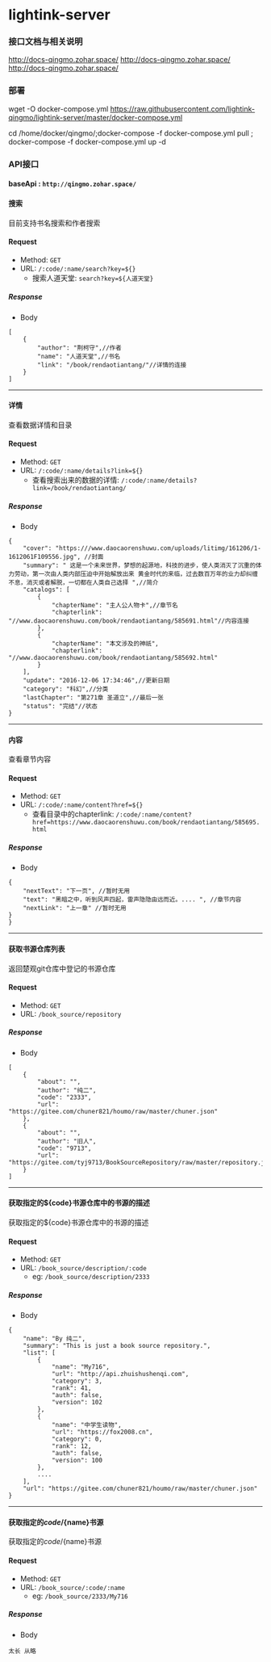 # lightink-server


### 接口文档与相关说明

<http://docs-qingmo.zohar.space/>
<http://docs-qingmo.zohar.space/>
<http://docs-qingmo.zohar.space/>


### 部署

wget -O docker-compose.yml https://raw.githubusercontent.com/lightink-qingmo/lightink-server/master/docker-compose.yml


cd /home/docker/qingmo/;docker-compose -f docker-compose.yml pull ; docker-compose -f docker-compose.yml up -d


### API接口

#### baseApi : `http://qingmo.zohar.space/`

#### 搜索

目前支持书名搜索和作者搜索

#### Request

- Method: `GET`
- URL:  ```/:code/:name/search?key=${}```
    - 搜索人道天堂:  ```search?key=${人道天堂}```


##### Response
- Body
```
[
    {
        "author": "荆柯守",//作者
        "name": "人道天堂",//书名
        "link": "/book/rendaotiantang/"//详情的连接
    }
]
```
- - -


#### 详情

查看数据详情和目录

#### Request

- Method: `GET`
- URL:  ```/:code/:name/details?link=${}```
    - 查看搜索出来的数据的详情:  ```/:code/:name/details?link=/book/rendaotiantang/```


##### Response
- Body
```
{
    "cover": "https:///www.daocaorenshuwu.com/uploads/litimg/161206/1-1612061F109556.jpg", //封面
    "summary": " 这是一个未来世界，梦想的起源地，科技的进步，使人类消灭了沉重的体力劳动，第一次由人类内部压迫中开始解放出来 黄金时代的来临，过去数百万年的业力却纠缠不息，消灭或者解脱，一切都在人类自己选择 ",//简介
    "catalogs": [
        {
            "chapterName": "主人公人物卡",//章节名
            "chapterlink": "//www.daocaorenshuwu.com/book/rendaotiantang/585691.html"//内容连接
        },
        {
            "chapterName": "本文涉及的神祇",
            "chapterlink": "//www.daocaorenshuwu.com/book/rendaotiantang/585692.html"
        }
    ],
    "update": "2016-12-06 17:34:46",//更新日期
    "category": "科幻",//分类
    "lastChapter": "第271章 圣道立",//最后一张
    "status": "完结"//状态
}
```

- - -

#### 内容

查看章节内容

#### Request

- Method: `GET`
- URL:  ```/:code/:name/content?href=${}```
    - 查看目录中的chapterlink:  ```/:code/:name/content?href=https://www.daocaorenshuwu.com/book/rendaotiantang/585695.html```


##### Response
- Body
```
{
    "nextText": "下一页", //暂时无用
    "text": "黑暗之中，听到风声四起，雷声隐隐由远而近。.... ", //章节内容
    "nextLink": "上一章" //暂时无用
}
}
```

- - -

#### 获取书源仓库列表

返回楚观git仓库中登记的书源仓库

#### Request

- Method: `GET`
- URL:  ```/book_source/repository```


##### Response
- Body
```
[
    {
        "about": "",
        "author": "纯二",
        "code": "2333",
        "url": "https://gitee.com/chuner821/houmo/raw/master/chuner.json"
    },
    {
        "about": "",
        "author": "旧人",
        "code": "9713",
        "url": "https://gitee.com/tyj9713/BookSourceRepository/raw/master/repository.json"
    }
]
```

- - -

#### 获取指定的${code}书源仓库中的书源的描述

获取指定的${code}书源仓库中的书源的描述

#### Request

- Method: `GET`
- URL:  ```/book_source/description/:code```
    - eg:  ```/book_source/description/2333```


##### Response
- Body
```
{
    "name": "By 纯二",
    "summary": "This is just a book source repository.",
    "list": [
        {
            "name": "My716",
            "url": "http://api.zhuishushenqi.com",
            "category": 3,
            "rank": 41,
            "auth": false,
            "version": 102
        },
        {
            "name": "中学生读物",
            "url": "https://fox2008.cn",
            "category": 0,
            "rank": 12,
            "auth": false,
            "version": 100
        },
        ....
    ],
    "url": "https://gitee.com/chuner821/houmo/raw/master/chuner.json"
}
```

- - -

#### 获取指定的${code}/${name}书源

获取指定的${code}/${name}书源

#### Request

- Method: `GET`
- URL:  ```/book_source/:code/:name```
    - eg:  ```/book_source/2333/My716```


##### Response
- Body
```
太长 从略
```
